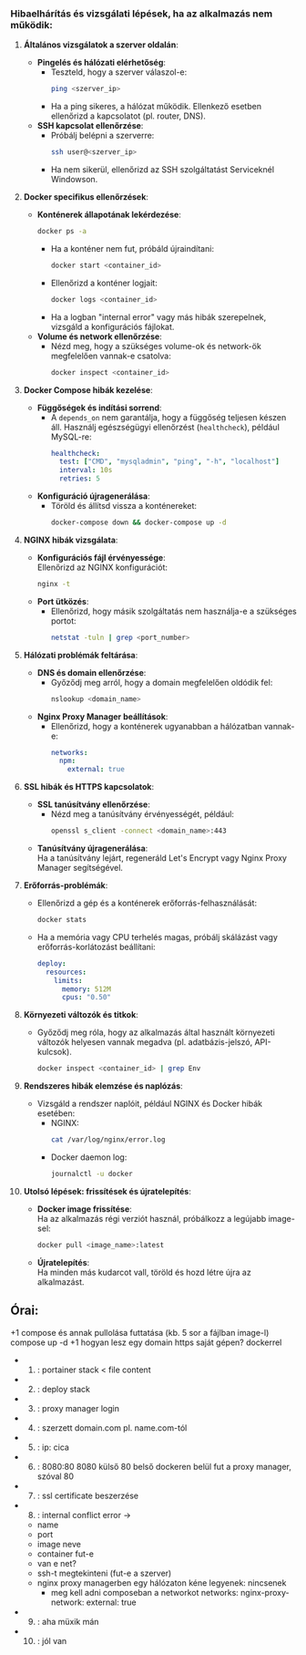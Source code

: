 ### Hibaelhárítás és vizsgálati lépések, ha az alkalmazás nem működik:

1. **Általános vizsgálatok a szerver oldalán**:
   - **Pingelés és hálózati elérhetőség**:
     - Teszteld, hogy a szerver válaszol-e:  
       ```bash
       ping <szerver_ip>
       ```
     - Ha a ping sikeres, a hálózat működik. Ellenkező esetben ellenőrizd a kapcsolatot (pl. router, DNS).
   - **SSH kapcsolat ellenőrzése**:
     - Próbálj belépni a szerverre:  
       ```bash
       ssh user@<szerver_ip>
       ```
     - Ha nem sikerül, ellenőrizd az SSH szolgáltatást Serviceknél Windowson.

2. **Docker specifikus ellenőrzések**:
   - **Konténerek állapotának lekérdezése**:  
     ```bash
     docker ps -a
     ```
     - Ha a konténer nem fut, próbáld újraindítani:
       ```bash
       docker start <container_id>
       ```
     - Ellenőrizd a konténer logjait:
       ```bash
       docker logs <container_id>
       ```
     - Ha a logban "internal error" vagy más hibák szerepelnek, vizsgáld a konfigurációs fájlokat.
   - **Volume és network ellenőrzése**:
     - Nézd meg, hogy a szükséges volume-ok és network-ök megfelelően vannak-e csatolva:  
       ```bash
       docker inspect <container_id>
       ```

3. **Docker Compose hibák kezelése**:
   - **Függőségek és indítási sorrend**:
     - A `depends_on` nem garantálja, hogy a függőség teljesen készen áll. Használj egészségügyi ellenőrzést (`healthcheck`), például MySQL-re:
       ```yaml
       healthcheck:
         test: ["CMD", "mysqladmin", "ping", "-h", "localhost"]
         interval: 10s
         retries: 5
       ```
   - **Konfiguráció újragenerálása**:
     - Töröld és állítsd vissza a konténereket:  
       ```bash
       docker-compose down && docker-compose up -d
       ```

4. **NGINX hibák vizsgálata**:
   - **Konfigurációs fájl érvényessége**:  
     Ellenőrizd az NGINX konfigurációt:  
     ```bash
     nginx -t
     ```
   - **Port ütközés**:
     - Ellenőrizd, hogy másik szolgáltatás nem használja-e a szükséges portot:
       ```bash
       netstat -tuln | grep <port_number>
       ```

5. **Hálózati problémák feltárása**:
   - **DNS és domain ellenőrzése**:
     - Győződj meg arról, hogy a domain megfelelően oldódik fel:  
       ```bash
       nslookup <domain_name>
       ```
   - **Nginx Proxy Manager beállítások**:
     - Ellenőrizd, hogy a konténerek ugyanabban a hálózatban vannak-e:
       ```yaml
       networks:
         npm:
           external: true
       ```

6. **SSL hibák és HTTPS kapcsolatok**:
   - **SSL tanúsítvány ellenőrzése**:
     - Nézd meg a tanúsítvány érvényességét, például:  
       ```bash
       openssl s_client -connect <domain_name>:443
       ```
   - **Tanúsítvány újragenerálása**:  
     Ha a tanúsítvány lejárt, regeneráld Let's Encrypt vagy Nginx Proxy Manager segítségével.

7. **Erőforrás-problémák**:
   - Ellenőrizd a gép és a konténerek erőforrás-felhasználását:  
     ```bash
     docker stats
     ```
   - Ha a memória vagy CPU terhelés magas, próbálj skálázást vagy erőforrás-korlátozást beállítani:
     ```yaml
     deploy:
       resources:
         limits:
           memory: 512M
           cpus: "0.50"
     ```

8. **Környezeti változók és titkok**:
   - Győződj meg róla, hogy az alkalmazás által használt környezeti változók helyesen vannak megadva (pl. adatbázis-jelszó, API-kulcsok).  
     ```bash
     docker inspect <container_id> | grep Env
     ```

9. **Rendszeres hibák elemzése és naplózás**:
   - Vizsgáld a rendszer naplóit, például NGINX és Docker hibák esetében:
     - NGINX:  
       ```bash
       cat /var/log/nginx/error.log
       ```
     - Docker daemon log:  
       ```bash
       journalctl -u docker
       ```

10. **Utolsó lépések: frissítések és újratelepítés**:
    - **Docker image frissítése**:  
      Ha az alkalmazás régi verziót használ, próbálkozz a legújabb image-sel:  
      ```bash
      docker pull <image_name>:latest
      ```
    - **Újratelepítés**:  
      Ha minden más kudarcot vall, töröld és hozd létre újra az alkalmazást.

## Órai:

+1 compose és annak pullolása futtatása (kb. 5 sor a fájlban image-l) compose up -d
+1 hogyan lesz egy domain https saját gépen? dockerrel
   - 1. : portainer stack < file content
   - 2. : deploy stack
   - 3. : proxy manager login
   - 4. : szerzett domain.com pl. name.com-tól
   - 5. : ip: cica
   - 6. : 8080:80 8080 külső 80 belső dockeren belül fut a proxy manager, szóval 80
   - 7. : ssl certificate beszerzése
   - 8. : internal conflict error -> 
      - name
      - port
      - image neve
      - container fut-e
      - van e net?
      - ssh-t megtekinteni (fut-e a szerver)
      - nginx proxy managerben egy hálózaton kéne legyenek: nincsenek
         - meg kell adni composeban a networkot
            networks:
              nginx-proxy-network:
                external: true
   - 9. : aha müxik mán
   - 10. : jól van

